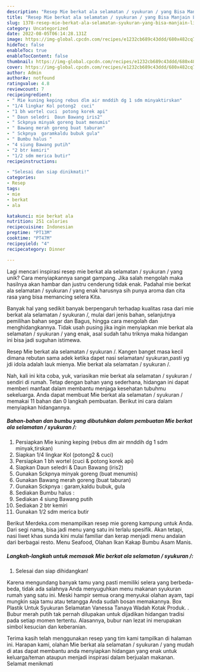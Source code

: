 ```yaml
---
description: "Resep Mie berkat ala selamatan / syukuran / yang Bisa Manjain Lidah"
title: "Resep Mie berkat ala selamatan / syukuran / yang Bisa Manjain Lidah"
slug: 1378-resep-mie-berkat-ala-selamatan-syukuran-yang-bisa-manjain-lidah
category: Uncategorized
date: 2022-08-05T06:14:28.131Z
image: https://img-global.cpcdn.com/recipes/e1232cb689c43ddd/680x482cq70/mie-berkat-ala-selamatan-syukuran-foto-resep-utama.jpg
hideToc: false
enableToc: true
enableTocContent: false
thumbnail: https://img-global.cpcdn.com/recipes/e1232cb689c43ddd/680x482cq70/mie-berkat-ala-selamatan-syukuran-foto-resep-utama.jpg
cover: https://img-global.cpcdn.com/recipes/e1232cb689c43ddd/680x482cq70/mie-berkat-ala-selamatan-syukuran-foto-resep-utama.jpg
author: Admin
authorAv: notfound
ratingvalue: 4.8
reviewcount: 7
recipeingredient:
- " Mie kuning keping rebus dlm air mnddih dg 1 sdm minyaktirskan"
- "1/4 lingkar Kol potong2  cuci"
- "1 bh wortel cuci  potong korek api"
- " Daun seledri  Daun Bawang iris2"
- " Sckpnya minyak goreng buat menumis"
- " Bawang merah goreng buat taburan"
- " Sckpnya  garamkaldu bubuk gula"
- " Bumbu halus "
- "4 siung Bawang putih"
- "2 btr kemiri"
- "1/2 sdm merica butir"
recipeinstructions:

- "Selesai dan siap dinikmati!"
categories:
- Resep
tags:
- mie
- berkat
- ala

katakunci: mie berkat ala 
nutrition: 251 calories
recipecuisine: Indonesian
preptime: "PT13M"
cooktime: "PT47M"
recipeyield: "4"
recipecategory: Dinner

---
```





Lagi mencari inspirasi resep mie berkat ala selamatan / syukuran / yang unik? Cara menyiapkannya sangat gampang. Jika salah mengolah maka hasilnya akan hambar dan justru cenderung tidak enak. Padahal mie berkat ala selamatan / syukuran / yang enak harusnya sih punya aroma dan cita rasa yang bisa memancing selera Kita.





Banyak hal yang sedikit banyak berpengaruh terhadap kualitas rasa dari mie berkat ala selamatan / syukuran /, mulai dari jenis bahan, selanjutnya pemilihan bahan segar dan Bagus, hingga cara mengolah dan menghidangkannya. Tidak usah pusing jika ingin menyiapkan mie berkat ala selamatan / syukuran / yang enak,      asal sudah tahu triknya maka hidangan ini bisa jadi suguhan istimewa.














Resep Mie berkat ala selamatan / syukuran /. Kangen banget masa kecil dimana rebutan sama adek ketika dapet nasi selamatan/ syukuran,pasti yg jdi idola adalah lauk mienya. Mie berkat ala selamatan / syukuran /.






Nah, kali ini kita coba, yuk, variasikan mie berkat ala selamatan / syukuran / sendiri di rumah. Tetap dengan bahan yang sederhana, hidangan ini dapat memberi manfaat dalam membantu menjaga kesehatan tubuhmu sekeluarga. Anda dapat membuat Mie berkat ala selamatan / syukuran / memakai 11 bahan dan 0 langkah pembuatan. Berikut ini cara dalam menyiapkan hidangannya.

<!--inarticleads1-->

##### Bahan-bahan dan bumbu yang dibutuhkan dalam pembuatan Mie berkat ala selamatan / syukuran /:

1. Persiapkan  Mie kuning keping (rebus dlm air mnddih dg 1 sdm minyak,tirskan)
1. Siapkan 1/4 lingkar Kol (potong2 &amp; cuci)
1. Persiapkan 1 bh wortel (cuci &amp; potong korek api)
1. Siapkan  Daun seledri &amp; Daun Bawang (iris2)
1. Gunakan  Sckpnya minyak goreng (buat menumis)
1. Gunakan  Bawang merah goreng (buat taburan)
1. Gunakan  Sckpnya : garam,kaldu bubuk, gula
1. Sediakan  Bumbu halus :
1. Sediakan 4 siung Bawang putih
1. Sediakan 2 btr kemiri
1. Gunakan 1/2 sdm merica butir


Berikut Merdeka.com menampilkan resep mie goreng kampung untuk Anda. Dari segi nama, bisa jadi menu yang satu ini terlalu spesifik. Akan tetapi, nasi liwet khas sunda kini mulai familiar dan kerap menjadi menu andalan dari berbagai resto. Menu Seafood, Olahan Ikan Kakap Bumbu Asam Manis. 

<!--inarticleads2-->

##### Langkah-langkah untuk memasak Mie berkat ala selamatan / syukuran /:


1. Selesai dan siap dihidangkan!

Karena mengundang banyak tamu yang pasti memiliki selera yang berbeda-beda, tidak ada salahnya Anda menyuguhkan menu makanan syukuran rumah yang satu ini. Meski hampir semua orang menyukai olahan ayam, tapi mungkin saja tamu atau tetangga Anda sudah bosan memakannya. Box Plastik Untuk Syukuran Selamatan Vanessa Tanaya Wadah Kotak Produk. . Bubur merah putih tak pernah dilupakan untuk dijadikan hidangan tradisi pada setiap momen tertentu. Alasannya, bubur nan lezat ini merupakan simbol kesucian dan keberanian. 

Terima kasih telah menggunakan resep yang tim kami tampilkan di halaman ini. Harapan kami, olahan Mie berkat ala selamatan / syukuran / yang mudah di atas dapat membantu anda menyiapkan hidangan yang enak untuk keluarga/teman ataupun menjadi inspirasi dalam berjualan makanan. Selamat menikmati
